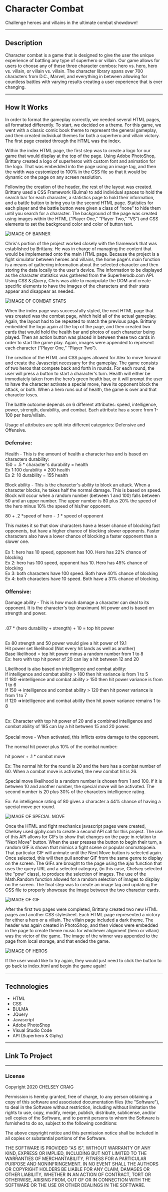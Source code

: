 # Character Combat

Challenge heroes and villains in the ultimate combat showdown!

___

## Description

Character combat is a game that is designed to give the user the unique experience of battling any type of superhero or villain. Our game allows for users to choose any of these three character combos: hero vs. hero, hero vs. villain, or villain vs. villain. The character library spans over 700 characters from D.C., Marvel, and everything in between allowing for countless battles with varying results creating a user experience that is ever changing.

___

## How It Works

In order to format the gameplay correctly, we needed several HTML pages, all formatted differently. To start, we decided on a theme. For this game, we went with a classic comic book theme to represent the general gameplay, and then created individual themes for both a superhero and villain victory. The first page created through the HTML was the index.

Within the index HTML page, the first step was to create a logo for our game that would display at the top of the page. Using Adobe PhotoShop, Brittany created a logo of superheros with custom font and animation for the logo. That was embedded into the page using an image tag, and then the width was customized to 100% in the CSS file so that it would be dynamic on the page on any screen resolution. 

Following the creation of the header, the rest of the layout was created. Brittany used a CSS Framework (Bulma) to add individual spaces to hold the search bar for each character, a statistics page to hold their information, and a battle button to bring you to the second HTML page. Statistics for each player and the battle button were given a class of “none” to hide them until you search for a character. The background of the page was created using images within the HTML (“Player One,” “Player Two,” “VS”) and CSS elements to set the background color and color of button text.

![IMAGE OF BANNER](Assets/header.gif)

Chris's portion of the project worked closely with the framework that was established by Brittany.  He was in charge of managing the content that would be implemented onto the main HTML page. Because the project is a fight simulator between heroes and villains, the home page's main function is a means of gathering information about the selected character and then storing the data locally to the user's device. The information to be displayed as the character statistics was gathered from the Superherodb.com API. Using CSS & jQuery, Chris was able to manipulate the DOM and create specific elements to have the images of the characters and their stats appear and disappear as needed.


![IMAGE OF COMBAT STATS](Assets/combatStats.png)

When the index page was successfully styled, the next HTML page that was created was the combat page, which held all of the actual gameplay. Again, the layout had to be repeated to match the previous page. Brittany embedded the logo again at the top of the page, and then created two cards that would hold the health bar and photos of each character being played. Then an action button was placed in between these two cards in order to start the game play. Again, images were appended to represent each character (“Player One,” “Player Two”). 


The creation of the HTML and CSS pages allowed for Alex to move forward and create the Javascript necessary for the gameplay. The game consists of two heros that compete back and forth in rounds. For each round, the user will press a button to start a character's turn. Health will either be immediately taken from the hero’s green health bar, or it will prompt the user to have the character activate a special move, have its opponent block the attack, or both. When a hero runs out of health, the game is over and that character loses. 

The battle outcome depends on 6 different attributes: speed, intelligence, power, strength, durability, and combat. Each attribute has a score from 1-100 per hero/villain.

Usage of attributes are split into different categories: Defensive and Offensive.

### Defensive:

Health - This is the amount of health a character has and is based on characters durability: <br>
150 + .5 * character's durability = health <br>
    Ex 1:100 durability = 200 health <br>
    Ex 2: 10 durability = 155 health <br>

Block ability - This is the character's ability to block an attack. When a character blocks, he takes half the normal damage. This is based on speed. Block will occur when a random number (between 1 and 100) falls between 50 and an upper number. The upper number is 80 plus 20% the speed of the hero minus 10% the speed of his/her opponent. <br>

80 + .2 *speed of hero - .1 * speed of opponent

This makes it so that slow characters have a lesser chance of blocking fast opponents, but have a higher chance of blocking slower opponents. Faster characters also have a lower chance of blocking a faster opponent than a slower one.<br><br>
Ex 1: hero has 10 speed, opponent has 100. Hero has 22% chance of blocking<br>
Ex 2: hero has 100 speed, opponent has 10. Hero has 49% chance of blocking <br>
Ex 3: both characters have 100 speed. Both have 40% chance of blocking <br>
Ex 4: both characters have 10 speed. Both have a 31% chance of blocking. <br>


### Offensive:

Damage ability - This is how much damage a character can deal to its opponent. It is the character's top (maximum) hit power and is based on strength and power.<br><br>

.07 * (hero durability  + strength) + 10 = top hit power<br><br>

Ex 80 strength and 50 power would give a hit power of 19.1<br>
Hit power set likelihood (Not every hit lands as well as another)<br>
Base likelihood = top hit power minus a random number from 1 to 8<br>
Ex: hero with top hit power of 20 can lay a hit between 12 and 20

Likelihood is also based on intelligence and combat ability: <br>
If intelligence and combat ability > 180 then hit variance is from 1 to 5<br>
If 180 =>intelligence and combat ability > 150 then hit power variance is from 1 to 6<br>
If 150 => intelligence and combat ability > 120 then hit power variance is from 1 to 7<br>
If 120 =>intelligence and combat ability then hit power variance remains 1 to 8<br><br>

Ex: Character with top hit power of 20 and a combined intelligence and combat ability of 185 can lay a hit between 15 and 20 power.<br><br>
Special move - When activated, this inflicts extra damage to the opponent.

The normal hit power plus 10% of the combat number:

hit power + .1 * combat move


Ex: The normal hit for the round is 20 and the hero has a combat number of 60. When a combat move is activated, the new combat hit is 26.

Special move likelihood is a random number is chosen from 1 and 100. If it is between 10 and another number, the special move will be activated. The second number is 20 plus 30% of the characters intelligence rating.

Ex: An intelligence rating of 80 gives a character a 44% chance of having a special move per round.

![IMAGE OF SPECIAL MOVE](Assets/specialMove.png)

Once the HTML and fight mechanics javascript pages were created, Chelsey used giphy.com to create a second API call for this project.  The use of this API allows for GIFs to show that changes on the page in relation to "Next Move" button. When the user presses the  button to begin their turn, a random GIF is shown that mimics a fight scene or popular onomatopoeia. That particular GIF will animate until the Next Move button is selected again. Once selected, this will then pull another GIF from the same genre to display on the screen. The GIFs are brought to the page using the ajax function that uses the query URL and a selected category, (in this case, Chelsey selected the "pow" class), to produce the selection of images. The use of the Math.Random function allowed for a random selection of images to display on the screen. The final step was to create an image tag and updating the CSS file to properly showcase the image between the two character cards.

 ![IMAGE OF GIF](Assets/GIFcombat.png)

After the first two pages were completed, Brittany created two new HTML pages and another CSS stylesheet. Each HTML page represented a victory for either a hero or a villain. The villain page included a dark theme. The header was again created in PhotoShop, and then videos were embedded in the page to create theme music for whichever alignment (hero or villain) was the victor of the game. The image of the winner was appended to the page from local storage, and that ended the game.


![IMAGE OF HEROS](Assets/heroheader.png)

If the user would like to try again, they would just need to click the button to go back to index.html and begin the game again!
___

## Technologies

- HTML
- CSS
- BULMA
- JQuery
- Javascript
- Adobe PhotoShop
- Visual Studio Code
- API (Superhero & Giphy)

___

## Link To Project


___

### License

Copyright 2020 CHELSEY CRAIG

Permission is hereby granted, free of charge, to any person obtaining a copy of this software and associated documentation files (the "Software"), to deal in the Software without restriction, including without limitation the rights to use, copy, modify, merge, publish, distribute, sublicense, and/or sell copies of the Software, and to permit persons to whom the Software is furnished to do so, subject to the following conditions:

The above copyright notice and this permission notice shall be included in all copies or substantial portions of the Software.

THE SOFTWARE IS PROVIDED "AS IS", WITHOUT WARRANTY OF ANY KIND, EXPRESS OR IMPLIED, INCLUDING BUT NOT LIMITED TO THE WARRANTIES OF MERCHANTABILITY, FITNESS FOR A PARTICULAR PURPOSE AND NONINFRINGEMENT. IN NO EVENT SHALL THE AUTHORS OR COPYRIGHT HOLDERS BE LIABLE FOR ANY CLAIM, DAMAGES OR OTHER LIABILITY, WHETHER IN AN ACTION OF CONTRACT, TORT OR OTHERWISE, ARISING FROM, OUT OF OR IN CONNECTION WITH THE SOFTWARE OR THE USE OR OTHER DEALINGS IN THE SOFTWARE.